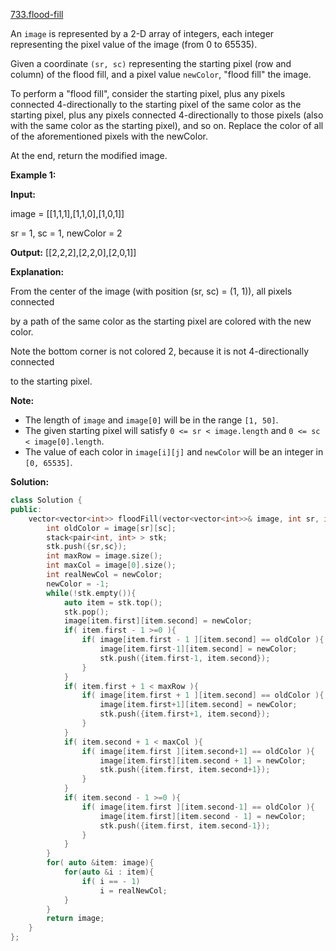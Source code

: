 [733.flood-fill](https://leetcode.com/problems/flood-fill/)  

An `image` is represented by a 2-D array of integers, each integer representing the pixel value of the image (from 0 to 65535).

Given a coordinate `(sr, sc)` representing the starting pixel (row and column) of the flood fill, and a pixel value `newColor`, "flood fill" the image.

To perform a "flood fill", consider the starting pixel, plus any pixels connected 4-directionally to the starting pixel of the same color as the starting pixel, plus any pixels connected 4-directionally to those pixels (also with the same color as the starting pixel), and so on. Replace the color of all of the aforementioned pixels with the newColor.

At the end, return the modified image.

**Example 1:**  

  
**Input:** 
  
image = \[\[1,1,1\],\[1,1,0\],\[1,0,1\]\]
  
sr = 1, sc = 1, newColor = 2
  
**Output:** \[\[2,2,2\],\[2,2,0\],\[2,0,1\]\]
  
**Explanation:** 
  
From the center of the image (with position (sr, sc) = (1, 1)), all pixels connected 
  
by a path of the same color as the starting pixel are colored with the new color.
  
Note the bottom corner is not colored 2, because it is not 4-directionally connected
  
to the starting pixel.
  

**Note:**

*   The length of `image` and `image[0]` will be in the range `[1, 50]`.
*   The given starting pixel will satisfy `0 <= sr < image.length` and `0 <= sc < image[0].length`.
*   The value of each color in `image[i][j]` and `newColor` will be an integer in `[0, 65535]`.  



**Solution:**  

```cpp
class Solution {
public:
    vector<vector<int>> floodFill(vector<vector<int>>& image, int sr, int sc, int newColor) {
        int oldColor = image[sr][sc];
        stack<pair<int, int> > stk;
        stk.push({sr,sc});
        int maxRow = image.size();
        int maxCol = image[0].size();
        int realNewCol = newColor;
        newColor = -1;
        while(!stk.empty()){
            auto item = stk.top();
            stk.pop();
            image[item.first][item.second] = newColor;
            if( item.first - 1 >=0 ){
                if( image[item.first - 1 ][item.second] == oldColor ){
                    image[item.first-1][item.second] = newColor;
                    stk.push({item.first-1, item.second});
                }
            }
            if( item.first + 1 < maxRow ){
                if( image[item.first + 1 ][item.second] == oldColor ){
                    image[item.first+1][item.second] = newColor;
                    stk.push({item.first+1, item.second});
                }
            }
            if( item.second + 1 < maxCol ){
                if( image[item.first ][item.second+1] == oldColor ){
                    image[item.first][item.second + 1] = newColor;
                    stk.push({item.first, item.second+1});
                }
            }
            if( item.second - 1 >=0 ){
                if( image[item.first ][item.second-1] == oldColor ){
                    image[item.first][item.second - 1] = newColor;
                    stk.push({item.first, item.second-1});
                }
            }
        }
        for( auto &item: image){
            for(auto &i : item){
                if( i == - 1)
                    i = realNewCol;
            }
        }
        return image;
    }
};
```
      